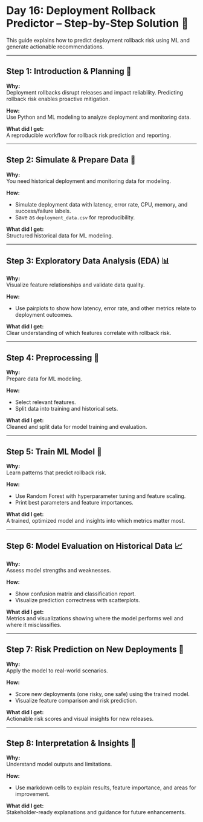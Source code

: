 # Day 16: Deployment Rollback Predictor – Step-by-Step Solution 🔄

This guide explains how to predict deployment rollback risk using ML and generate actionable recommendations.

---

## Step 1: Introduction & Planning 📝
**Why:**  
Deployment rollbacks disrupt releases and impact reliability. Predicting rollback risk enables proactive mitigation.

**How:**  
Use Python and ML modeling to analyze deployment and monitoring data.

**What did I get:**  
A reproducible workflow for rollback risk prediction and reporting.

---

## Step 2: Simulate & Prepare Data 📄
**Why:**  
You need historical deployment and monitoring data for modeling.

**How:**  
- Simulate deployment data with latency, error rate, CPU, memory, and success/failure labels.
- Save as `deployment_data.csv` for reproducibility.

**What did I get:**  
Structured historical data for ML modeling.

---

## Step 3: Exploratory Data Analysis (EDA) 📊
**Why:**  
Visualize feature relationships and validate data quality.

**How:**  
- Use pairplots to show how latency, error rate, and other metrics relate to deployment outcomes.

**What did I get:**  
Clear understanding of which features correlate with rollback risk.

---

## Step 4: Preprocessing 🧼
**Why:**  
Prepare data for ML modeling.

**How:**  
- Select relevant features.
- Split data into training and historical sets.

**What did I get:**  
Cleaned and split data for model training and evaluation.

---

## Step 5: Train ML Model 🤖
**Why:**  
Learn patterns that predict rollback risk.

**How:**  
- Use Random Forest with hyperparameter tuning and feature scaling.
- Print best parameters and feature importances.

**What did I get:**  
A trained, optimized model and insights into which metrics matter most.

---

## Step 6: Model Evaluation on Historical Data 📈
**Why:**  
Assess model strengths and weaknesses.

**How:**  
- Show confusion matrix and classification report.
- Visualize prediction correctness with scatterplots.

**What did I get:**  
Metrics and visualizations showing where the model performs well and where it misclassifies.

---

## Step 7: Risk Prediction on New Deployments 🚦
**Why:**  
Apply the model to real-world scenarios.

**How:**  
- Score new deployments (one risky, one safe) using the trained model.
- Visualize feature comparison and risk prediction.

**What did I get:**  
Actionable risk scores and visual insights for new releases.

---

## Step 8: Interpretation & Insights 🧠
**Why:**  
Understand model outputs and limitations.

**How:**  
- Use markdown cells to explain results, feature importance, and areas for improvement.

**What did I get:**  
Stakeholder-ready explanations and guidance for future enhancements.


